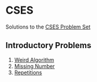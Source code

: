 # CSES
Solutions to the [CSES Problem Set](https://cses.fi/problemset/)


## Introductory Problems
1. [Weird Algorithm](/CSES/src/Weird_Algorithm/alg.cpp)
2. [Missing Number](/CSES/src/Missing%20Number/alg.cpp)
3. [Repetitions](/CSES/src/Repetitions/alg.cpp)
